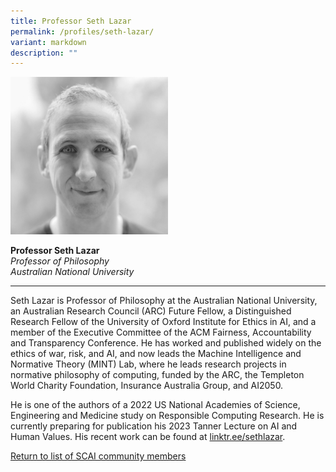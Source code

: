 ```yaml
---
title: Professor Seth Lazar
permalink: /profiles/seth-lazar/
variant: markdown
description: ""
---
```

<div style="width:50%"><img src="/images/People/seth_lazar.jpeg" alt="Professor Seth Lazar"></div>

**Professor Seth Lazar**<br>*Professor of Philosophy*<br>*Australian National University*<br>

---

Seth Lazar is Professor of Philosophy at the Australian National University, an Australian Research Council (ARC) Future Fellow, a Distinguished Research Fellow of the University of Oxford Institute for Ethics in AI, and a member of the Executive Committee of the ACM Fairness, Accountability and Transparency Conference. He has worked and published widely on the ethics of war, risk, and AI, and now leads the Machine Intelligence and Normative Theory (MINT) Lab, where he leads research projects in normative philosophy of computing, funded by the ARC, the Templeton World Charity Foundation, Insurance Australia Group, and AI2050. 

He is one of the authors of a 2022 US National Academies of Science, Engineering and Medicine study on Responsible Computing Research. He is currently preparing for publication his 2023 Tanner Lecture on AI and Human Values. His recent work can be found at [linktr.ee/sethlazar](linktr.ee/sethlazar).

[Return to list of SCAI community members](/community)
